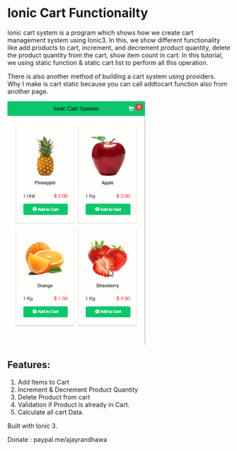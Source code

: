 # Ionic Cart Functionailty

Ionic cart system is a program which shows how we create cart management system using Ionic3. In this, we show different functionality like add products to cart, increment, and decrement product quantity, delete the product quantity from the cart, show item count in cart. In this tutorial, we using static function &amp; static cart list to perform all this operation. 

There is also another method of building a cart system using providers. Why I make is cart static because you can call addtocart function also from another page.

<img src="view.gif" />

## Features: 

1. Add Items to Cart
2. Increment & Decrement Product Quantity
3. Delete Product from cart
4. Validation if Product is already in Cart.
5. Calculate all cart Data.

Built with Ionic 3.

Donate : paypal.me/ajayrandhawa
